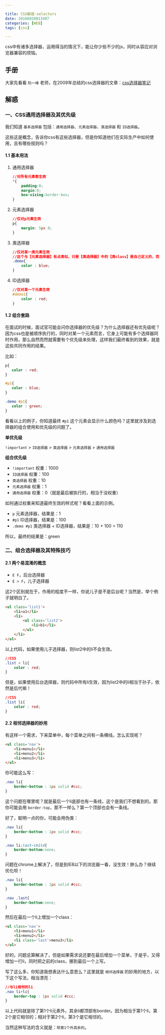 ```yaml
---

title: CSS解惑-selectors
date: 20160920013407
categories: [WEB]
tags: [css]

---
```


css中有诸多选择器，运用得当的情况下，能让你少些不少的js，同时从容应对浏览器兼容的烦恼。

## 手册

大家先看看 `阮一峰` 老师，在2009年总结的css选择器的文章：[css选择器笔记](http://www.ruanyifeng.com/blog/2009/03/css_selectors.html)

## 解惑

### 一、CSS通用选择器及其优先级

我们知道 `基本选择器` 包括：`通用选择器`、`元素选择器`、`类选择器` 和 `ID选择器`。

这些这是概念，告诉你css有这些选择器，但是你知道他们在实际生产中如何使用，且有哪些规则吗？

#### 1.1 基本用法

1. 通用选择器
	```css
	//对所有元素都生效
	*{
		padding:0;
		margin:0;
		box-sizing:border-box;
	}
	```
1. 元素选择器
	```css
	//仅对p元素生效
	p{
		margin: 5px 0;
	}
	```
1. 类选择器
	```css
	//仅对某一类元素生效
	//这个与【元素选择器】有点类似，只是【类选择器】中的【类class】是自己定义的，而【元素选择器】中的【元素element】是html自带的。
	.demo{
		color : blue;
	}
	```
1. ID选择器
	```css
	//仅对某一个元素生效
	#demo1{
		color : red;
	}
	```

#### 1.2 组合套路

在面试的时候，面试官可能会问你选择器的优先级？为什么选择器还有优先级呢？因为css也是被顺序执行的，同时对某一个元素而言，它身上可能有多个选择器同时作用，那么自然而然就需要有个优先级来处理，这样我们最终看到的效果，就是这些共同作用的结果。

比如：

```css
p{
   color : red;
}

#p1{
   color : blue;
}

.demo #p1{
   color : green;
}
```

看看以上的例子，你知道最终 `#p1` 这个元素会显示什么颜色吗？这里就涉及到选择器的组合使用和优先级的问题了。

**单优先级**

`!important` > `ID选择器` > `类选择器` > `元素选择器` > `通用选择器`

**组合优先级**

* `!important` 权重：1000
* `ID选择器` 权重：100
* `类选择器` 权重：10
* `元素选择器` 权重：1
* `通用选择器` 权重：0（就是最后被执行的，相当于没权重）

如何通过权重来知道最终生效的样式呢？看看上面的示例。

* `p` 元素选择器，结果是：1
* `#p1` ID选择器，结果是：100
* `.demo #p1` 类选择器 + ID选择器，结果是：10 + 100 = 110

所以，最终的结果是：green

### 二、组合选择器及其特殊技巧

#### 2.1 两个易混淆的概念

* `E F`，后台选择器
* `E > F`，儿子选择器

这2个区别就在于，作用的程度不一样，你说儿子是不是后台呢？当然是，举个例子就明白了。

```html
<ul class='list1'>
	<li>a1</li>
	<li>
		<ul class='list2'>
			<li>b1</li>
		</ul>
	</li>
</ul>
```

以上代码，如果使用儿子选择器，则list2中的li不会生效。

```css
//CSS
.list > li{
	color : red;
}
```

但是，如果使用后台选择器，则代码中所有li生效，因为list2中的li相当于孙子，依然是后代嘛！

```css
//CSS
.list li{
	color : red;
}
```

#### 2.2 相邻选择器的妙用

有这样一个需求，下来菜单中，每个菜单之间有一条横线。怎么实现呢？

```html
<ul class='nav'>
	<li>menu1</li>
	<li>menu2</li>
	<li>menu3</li>
</ul>
```

你可能这么写：

```css
.nav li{
	border-bottom : 1px solid #ccc;
}
```

这个问题在哪里呢？就是最后一个li底部也有一条线，这个是我们不想看到的。那你可能会用 `border-top`，那不一样么？第一个顶部也会有一条线。

好了，聪明一点的你，可能会用伪类：

```css
.nav li{
	border-bottom : 1px solid #ccc;
}

.nav li:last-child{
	border-bottom:none;
}
```

问题在chrome上解决了，但是到IE8以下的浏览器一看，没生效！肿么办？继续优化呗！

```css
.nav li{
	border-bottom : 1px solid #ccc;
}

.nav .last{
	border-bottom:none;
}
```

然后在最后一个li上增加一个class：

```html
<ul class='nav'>
	<li>menu1</li>
	<li>menu2</li>
	<li class='last'>menu3</li>
</ul>
```

好的，问题总算解决了，但是如果需求说还要在最后增加一个菜单，于是乎，又得增加一行li，同时把之前的class，挪到最后一个上写。

写了这么多，你知道我想表达什么意思么？这里就是 `相邻选择器` 的妙用的地方，以下这个写法，相当漂亮：

```css
//与li相邻的li
.nav li+li{
	border-top : 1px solid #ccc;
}
```

以上代码就是除了第1个li元素外，其余li都顶部有border。因为相当于第1个li，第2个是它相邻的；相对于第2个li，第3个是它相邻的。

当然这种写法的含义就是：`除第1个外其余的`。

